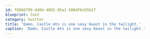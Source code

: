 ```yaml
---
id: f0866799-dd84-4092-95a1-500df6e55b17
blueprint: text
category: twitter
title: 'Damn, Castle mtn is one sexy beast in the twilight.'
caption: 'Damn, Castle mtn is one sexy beast in the twilight.'
---
```

